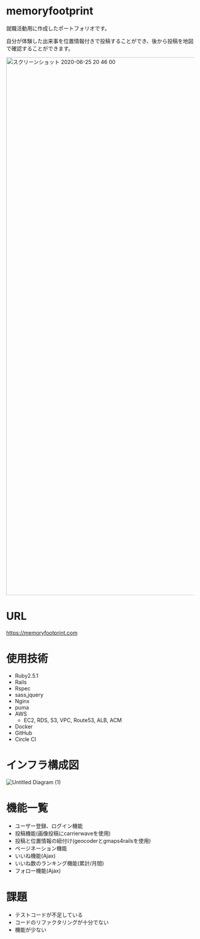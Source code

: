# memoryfootprint
就職活動用に作成したポートフォリオです。


自分が体験した出来事を位置情報付きで投稿することができ、後から投稿を地図で確認することができます。

<img width="1440" alt="スクリーンショット 2020-06-25 20 46 00" src="https://user-images.githubusercontent.com/62055598/85716370-57087100-b727-11ea-9a2f-5ea7118e75c1.png">

# URL
https://memoryfootprint.com

# 使用技術
* Ruby2.5.1
* Rails
* Rspec
* sass,jquery
* Nginx
* puma
* AWS
  * EC2, RDS, S3, VPC, Route53, ALB, ACM
* Docker
* GitHub
* Circle CI

# インフラ構成図
![Untitled Diagram (1)](https://user-images.githubusercontent.com/62055598/86512647-dc360900-be3e-11ea-9257-3d2ea04eddc9.png)

# 機能一覧
* ユーザー登録、ログイン機能
* 投稿機能(画像投稿にcarrierwaveを使用)
* 投稿と位置情報の紐付け(geocoderとgmaps4railsを使用)
* ページネーション機能
* いいね機能(Ajax)
* いいね数のランキング機能(累計/月間)
* フォロー機能(Ajax)

# 課題
* テストコードが不足している
* コードのリファクタリングが十分でない
* 機能が少ない

